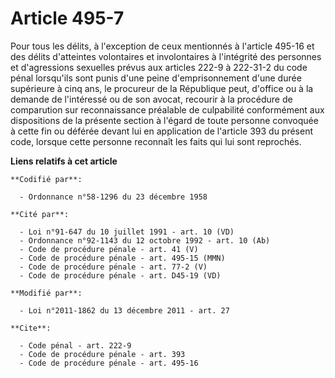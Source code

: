 # Article 495-7

Pour tous les délits, à l'exception de ceux mentionnés à l'article 495-16 et des délits d'atteintes volontaires et
involontaires à l'intégrité des personnes et d'agressions sexuelles prévus aux articles 222-9 à 222-31-2 du code pénal
lorsqu'ils sont punis d'une peine d'emprisonnement d'une durée supérieure à cinq ans, le procureur de la République peut,
d'office ou à la demande de l'intéressé ou de son avocat, recourir à la procédure de comparution sur reconnaissance préalable
de culpabilité conformément aux dispositions de la présente section à l'égard de toute personne convoquée à cette fin ou
déférée devant lui en application de l'article 393 du présent code, lorsque cette personne reconnaît les faits qui lui sont
reprochés.

**Liens relatifs à cet article**

	**Codifié par**:

	  - Ordonnance n°58-1296 du 23 décembre 1958

	**Cité par**:

	  - Loi n°91-647 du 10 juillet 1991 - art. 10 (VD)
	  - Ordonnance n°92-1143 du 12 octobre 1992 - art. 10 (Ab)
	  - Code de procédure pénale - art. 41 (V)
	  - Code de procédure pénale - art. 495-15 (MMN)
	  - Code de procédure pénale - art. 77-2 (V)
	  - Code de procédure pénale - art. D45-19 (VD)

	**Modifié par**:

	  - Loi n°2011-1862 du 13 décembre 2011 - art. 27

	**Cite**:

	  - Code pénal - art. 222-9
	  - Code de procédure pénale - art. 393
	  - Code de procédure pénale - art. 495-16
